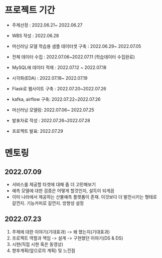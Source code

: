 # 프로젝트 기간

+ 주제선정 : 2022.06.21~ 2022.06.27
+ WBS 작성 : 2022.06.28
+ 머신러닝 모델 학습용 샘플 데이터셋 구축 : 2022.06.29~ 2022.07.05
+ 전체 데이터 수집 : 2022.07.06~2022.07.11 (학습데이터 수집완료)
+ MySQL에 데이터 적재 : 2022.07.12 ~ 2022.07.18
+ 시각화(EDA) : 2022.07.18~ 2022.07.19
+ Flask로 웹사이트 구축 : 2022.07.20~2022.07.26
+ kafka, airflow 구축: 2022.07.22~2022.07.26
+ 머신러닝 모델링: 2022.07.06~ 2022.07.25

+ 발표자료 작성 : 2022.07.26~2022.07.28
+ 프로젝트 발표: 2022.07.29



# 멘토링



## 2022.07.09

+ 서비스를 제공할 타겟에 대해 좀 더 고민해보기
+ 예측 모델에 대한 검증은 어떻게 할것인지, 설득이 되게끔
+ 이미 나라에서 제공하는 산불예측 플랫폼이 존재. 이것보다 더 발전시키는 형태로 갈껀지. 기능카피로 갈껀지. 방향성 설정



## 2022.07.23

1. 주제에 대한 이야기(기대효과) -> 왜 했는지(기대효과)
2. 프로젝트 역할과 책임 -> 설계 -> 구현했던 이야기(DS & DS)
3. 시현(직접 시현 혹은 동영상)
4. 향후계획(앞으로의 계획) 및 느낀점

